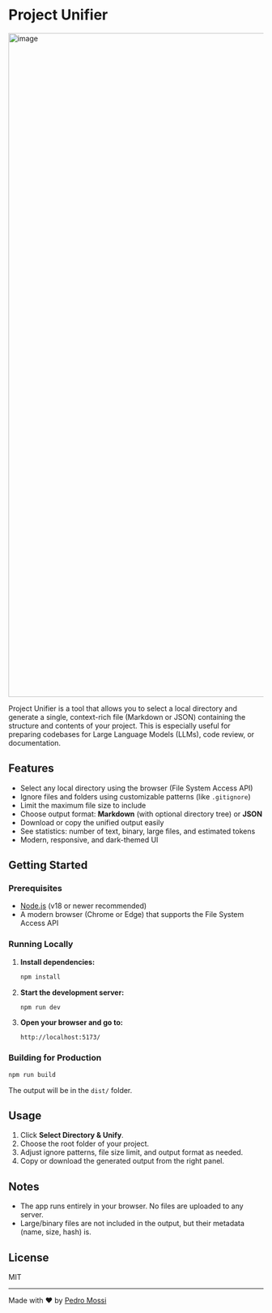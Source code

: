# Project Unifier

<img width="1374" height="1309" alt="image" src="https://github.com/user-attachments/assets/14e4afb7-b2b1-4eea-b667-d5e42844c548" />


Project Unifier is a tool that allows you to select a local directory and generate a single, context-rich file (Markdown or JSON) containing the structure and contents of your project. This is especially useful for preparing codebases for Large Language Models (LLMs), code review, or documentation.

## Features

- Select any local directory using the browser (File System Access API)
- Ignore files and folders using customizable patterns (like `.gitignore`)
- Limit the maximum file size to include
- Choose output format: **Markdown** (with optional directory tree) or **JSON**
- Download or copy the unified output easily
- See statistics: number of text, binary, large files, and estimated tokens
- Modern, responsive, and dark-themed UI

## Getting Started

### Prerequisites

- [Node.js](https://nodejs.org/) (v18 or newer recommended)
- A modern browser (Chrome or Edge) that supports the File System Access API

### Running Locally

1. **Install dependencies:**
   ```bash
   npm install
   ```

2. **Start the development server:**
   ```bash
   npm run dev
   ```

3. **Open your browser and go to:**
   ```
   http://localhost:5173/
   ```

### Building for Production

```bash
npm run build
```

The output will be in the `dist/` folder.

## Usage

1. Click **Select Directory & Unify**.
2. Choose the root folder of your project.
3. Adjust ignore patterns, file size limit, and output format as needed.
4. Copy or download the generated output from the right panel.

## Notes

- The app runs entirely in your browser. No files are uploaded to any server.
- Large/binary files are not included in the output, but their metadata (name, size, hash) is.

## License

MIT

---

Made with ❤️ by [Pedro Mossi](https://github.com/pedroluizmossi)
